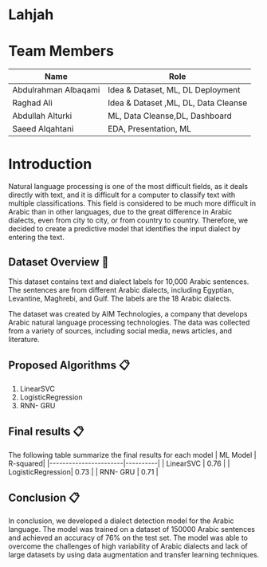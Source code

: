 # Lahjah 
# Team Members
| Name | Role |
|---|---|
| Abdulrahman Albaqami | Idea & Dataset, ML, DL Deployment |
| Raghad Ali | Idea & Dataset ,ML, DL, Data Cleanse |
| Abdullah Alturki | ML, Data Cleanse,DL, Dashboard |
| Saeed Alqahtani | EDA, Presentation, ML |

# Introduction
Natural language processing is one of the most difficult fields, as it deals directly with text, and it is difficult for a computer to classify text with multiple classifications.
This field is considered to be much more difficult in Arabic than in other languages, due to the great difference in Arabic dialects, even from city to city, or from country to country.
Therefore, we decided to create a predictive model that identifies the input dialect by entering the text.

## Dataset Overview 📍
This dataset contains text and dialect labels for 10,000 Arabic sentences. The sentences are from different Arabic dialects, including Egyptian, Levantine, Maghrebi, and Gulf. The labels are the 18 Arabic dialects.

The dataset was created by AIM Technologies, a company that develops Arabic natural language processing technologies. The data was collected from a variety of sources, including social media, news articles, and literature.


## Proposed Algorithms  📋
1. LinearSVC
2. LogisticRegression
3. RNN- GRU


## Final results 📋
The following table summarize the final results for each model
| ML Model                 | R-squared| 
|-----------------------|----------|
| LinearSVC  | 0.76   |
| LogisticRegression| 0.73    | 
| RNN- GRU | 0.71   | 

##  Conclusion 📋
In conclusion, we developed a dialect detection model for the Arabic language. The model was trained on a dataset of 150000 Arabic sentences and achieved an accuracy of 76% on the test set. The model was able to overcome the challenges of high variability of Arabic dialects and lack of large datasets by using data augmentation and transfer learning techniques.
 
